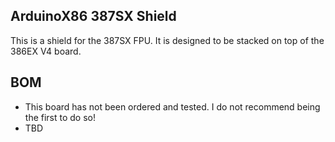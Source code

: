 ## ArduinoX86 387SX Shield

This is a shield for the 387SX FPU. It is designed to be stacked on top of the 386EX V4 board.

## BOM

- This board has not been ordered and tested. I do not recommend being the first to do so!
- TBD
